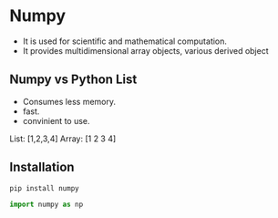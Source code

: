 # Numpy

- It is used for scientific and mathematical computation.
- It provides multidimensional array objects, various derived object

## Numpy vs Python List

- Consumes less memory.
- fast.
- convinient to use.

List: [1,2,3,4]
Array: [1 2 3 4]

## Installation

```bash
pip install numpy
```

```python
import numpy as np
```

